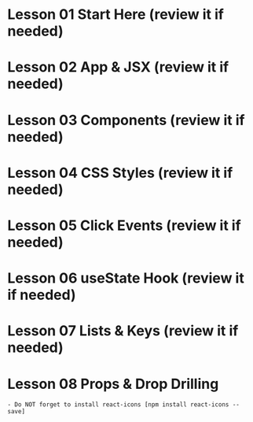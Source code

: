 # Lesson 01 Start Here (review it if needed)

# Lesson 02 App & JSX (review it if needed)

# Lesson 03 Components (review it if needed)

# Lesson 04 CSS Styles (review it if needed)

# Lesson 05 Click Events (review it if needed)

# Lesson 06 useState Hook (review it if needed)

# Lesson 07 Lists & Keys (review it if needed)

# Lesson 08 Props & Drop Drilling
    - Do NOT forget to install react-icons [npm install react-icons --save]
